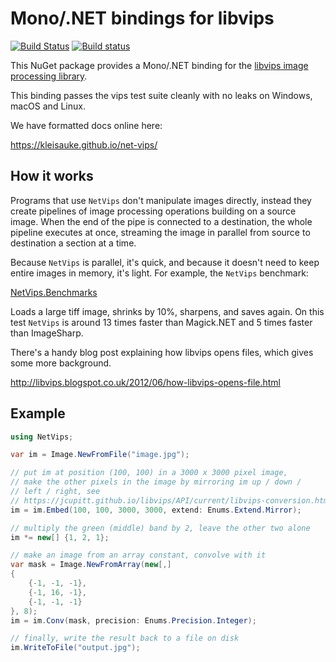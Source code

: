 # Mono/.NET bindings for libvips

[![Build Status](https://travis-ci.org/kleisauke/net-vips.svg?branch=master)](https://travis-ci.org/kleisauke/net-vips)
[![Build status](https://ci.appveyor.com/api/projects/status/d2r9uanb5yij07pt/branch/master?svg=true)](https://ci.appveyor.com/project/kleisauke/net-vips/branch/master)

This NuGet package provides a Mono/.NET binding for the [libvips image processing library](https://jcupitt.github.io/libvips).

This binding passes the vips test suite cleanly with no leaks on Windows, macOS and Linux.

We have formatted docs online here:

https://kleisauke.github.io/net-vips/

## How it works

Programs that use `NetVips` don't manipulate images directly, instead
they create pipelines of image processing operations building on a source
image. When the end of the pipe is connected to a destination, the whole
pipeline executes at once, streaming the image in parallel from source to
destination a section at a time.

Because `NetVips` is parallel, it's quick, and because it doesn't need to
keep entire images in memory, it's light. For example, the `NetVips` benchmark:

[NetVips.Benchmarks](https://github.com/kleisauke/net-vips/tree/master/tests/NetVips.Benchmarks)

Loads a large tiff image, shrinks by 10%, sharpens, and saves again. On this
test `NetVips` is around 13 times faster than Magick.NET and 5 times faster
than ImageSharp.

There's a handy blog post explaining how libvips opens files, which gives
some more background.

http://libvips.blogspot.co.uk/2012/06/how-libvips-opens-file.html

## Example

```csharp
using NetVips;

var im = Image.NewFromFile("image.jpg");

// put im at position (100, 100) in a 3000 x 3000 pixel image, 
// make the other pixels in the image by mirroring im up / down / 
// left / right, see
// https://jcupitt.github.io/libvips/API/current/libvips-conversion.html#vips-embed
im = im.Embed(100, 100, 3000, 3000, extend: Enums.Extend.Mirror);

// multiply the green (middle) band by 2, leave the other two alone
im *= new[] {1, 2, 1};

// make an image from an array constant, convolve with it
var mask = Image.NewFromArray(new[,]
{
    {-1, -1, -1},
    {-1, 16, -1},
    {-1, -1, -1}
}, 8);
im = im.Conv(mask, precision: Enums.Precision.Integer);

// finally, write the result back to a file on disk
im.WriteToFile("output.jpg");
```
